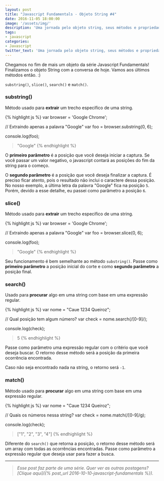 ```yaml
---
layout: post
title: "Javascript Fundamentals - Objeto String #4"
date: 2016-11-05 18:00:00
image: '/assets/img/'
description: 'Uma jornada pelo objeto string, seus métodos e propriedades.'
tags:
- javascript
categories:
- Javascript
twitter_text: 'Uma jornada pelo objeto string, seus métodos e propriedades.'
---
```


Chegamos no fim de mais um objeto da série Javascript Fundamentals! Finalizamos o objeto String com a conversa de hoje. Vamos aos últimos métodos então. :)

`substring()`, `slice()`, `search()` e `match()`.

### substring()

Método usado para **extrair** um trecho específico de uma string.

{% highlight js %}
var browser = 'Google Chrome';

// Extraindo apenas a palavra "Google"
var foo = browser.substring(0, 6);

console.log(foo);
> "Google"
{% endhighlight %}

O **primeiro parâmetro** é a posição que você deseja iniciar a captura. Se você passar um valor negativo, o javascript contará as posições do fim da string para o começo.

O **segundo parâmetro** é a posição que você deseja finalizar a captura. É preciso ficar atento, pois o resultado não inclui o caractere dessa posição. No nosso exemplo, a última letra da palavra "Google" fica na posição `5`. Porém, devido a esse detalhe, eu passei como parâmetro a posição `6`.


### slice()

Método usado para **extrair** um trecho específico de uma string.

{% highlight js %}
var browser = 'Google Chrome';

// Extraindo apenas a palavra "Google"
var foo = browser.slice(0, 6);

console.log(foo);
> "Google"
{% endhighlight %}

Seu funcionamento é bem semelhante ao método `substring()`. Passe como **primeiro parâmetro** a posição inicial do corte e como **segundo parâmetro** a posição final.

### search()

Usado para **procurar** algo em uma string com base em uma expressão regular.

{% highlight js %}
var nome = "Caue 1234 Queiroz";

// Qual posição tem algum número?
var check = nome.search(/[0-9]/);

console.log(check);
> 5
{% endhighlight %}

Passe como parâmetro uma expressão regular com o critério que você deseja buscar. O retorno desse método será a posição da primeira ocorrência encontrada.

Caso não seja encontrado nada na string, o retorno será `-1`.

### match()

Método usado para **procurar** algo em uma string com base em uma expressão regular.

{% highlight js %}
var nome = "Caue 1234 Queiroz";

// Quais os números nessa string?
var check = nome.match(/[0-9]/g);

console.log(check);
> ["1", "2", "3", "4"]
{% endhighlight %}

Diferente do `search()` que retorna a posição, o retorno desse método será um array com todas as ocorrências encontradas. Passe como parâmetro a expressão regular que deseja usar para fazer a busca.

---

> _Esse post faz parte de uma série. Quer ver as outras postagens? [Clique aqui]({% post_url 2016-10-10-javascript-fundamentals %})._